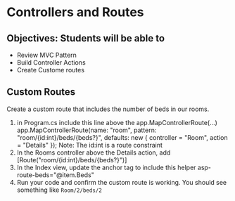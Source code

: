 # Controllers and Routes 
## Objectives: Students will be able to
- Review MVC Pattern
- Build Controller Actions 
- Create Custome routes 


## Custom Routes 
Create a custom route that includes the number of beds in our rooms. 
1. in Program.cs include this line above the app.MapControllerRoute(...) 
app.MapControllerRoute(name: "room",
                pattern: "room/{id:int}/beds/{beds?}",
                defaults: new { controller = "Room", action = "Details" });
    Note: The id:int is a route constraint
2. In the Rooms controller above the Details action, add   [Route("room/{id:int}/beds/{beds?}")]
3. In the Index view, update the anchor tag to include this helper asp-route-beds="@item.Beds"
4. Run your code and confirm the custom route is working. You should see something like `Room/2/beds/2`
